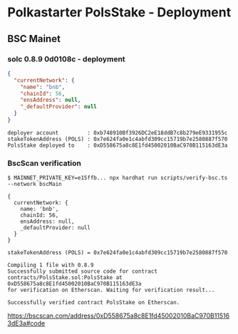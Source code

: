 # Polkastarter PolsStake - Deployment

## BSC Mainet

### solc 0.8.9 0d0108c - deployment

```json
{
  "currentNetwork": {
    "name": "bnb",
    "chainId": 56,
    "ensAddress": null,
    "_defaultProvider": null
  }
}
```

```
deployer account         : 0xb748910Bf3926DC2eE18ddB7c8b279eE9331955c
stakeTokenAddress (POLS) : 0x7e624fa0e1c4abfd309cc15719b7e2580887f570
PolsStake deployed to    : 0xD558675a8c8E1fd45002010BaC970B115163dE3a
```

### BscScan verification

`$ MAINNET_PRIVATE_KEY=e15ffb... npx hardhat run scripts/verify-bsc.ts --network bscMain`

```
{
  currentNetwork: {
    name: 'bnb',
    chainId: 56,
    ensAddress: null,
    _defaultProvider: null
  }
}

stakeTokenAddress (POLS) = 0x7e624fa0e1c4abfd309cc15719b7e2580887f570

Compiling 1 file with 0.8.9
Successfully submitted source code for contract
contracts/PolsStake.sol:PolsStake at 0xD558675a8c8E1fd45002010BaC970B115163dE3a
for verification on Etherscan. Waiting for verification result...

Successfully verified contract PolsStake on Etherscan.

```

https://bscscan.com/address/0xD558675a8c8E1fd45002010BaC970B115163dE3a#code
